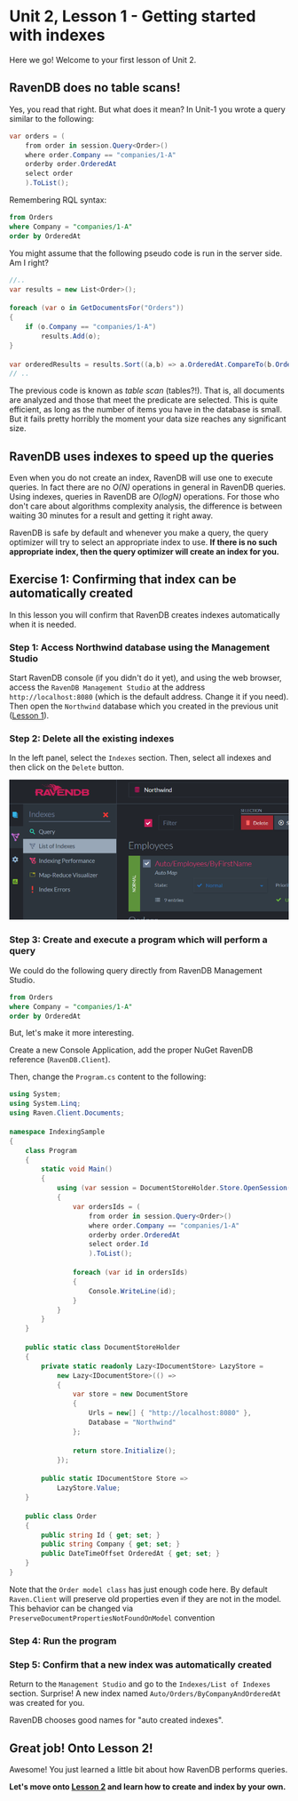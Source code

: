 # Unit 2, Lesson 1 - Getting started with indexes

Here we go! Welcome to your first lesson of Unit 2.

## RavenDB does no table scans!

Yes, you read that right. But what does it mean? In Unit-1 you wrote a query similar
to the following:

````csharp
var orders = (
    from order in session.Query<Order>()
    where order.Company == "companies/1-A"
    orderby order.OrderedAt
    select order
    ).ToList();
````

Remembering RQL syntax:

```sql
from Orders
where Company = "companies/1-A"
order by OrderedAt
```


You might assume that the following pseudo code is run in the server side. Am I right?

````csharp
//..
var results = new List<Order>();

foreach (var o in GetDocumentsFor("Orders"))
{
    if (o.Company == "companies/1-A")
        results.Add(o);
}

var orderedResults = results.Sort((a,b) => a.OrderedAt.CompareTo(b.OrderedAt));
// ..
````

The previous code is known as *table scan* (tables?!). That is, all documents are analyzed
and those that meet the predicate are selected. This is quite efficient, as long as the
number of items you have in the database is small. But it fails pretty horribly
the moment your data size reaches any significant size.

## RavenDB uses indexes to speed up the queries

Even when you do not create an index, RavenDB will use one to execute queries.
In fact there are no *O(N)* operations in general in RavenDB queries. Using indexes,
queries in RavenDB are *O(logN)* operations. For those who don't care about
algorithms complexity analysis, the difference is between waiting 30 minutes for a result
and getting it right away.

RavenDB is safe by default and whenever you make a query, the query optimizer will try
to select an appropriate index to use. **If there is no such appropriate index, then
the query optimizer will create an index for you.**

## Exercise 1: Confirming that index can be automatically created
In this lesson you will confirm that RavenDB creates indexes automatically when it
is needed.

### Step 1: Access Northwind database using the Management Studio

Start RavenDB console (if you didn't do it yet), and using the web browser, access the
`RavenDB Management Studio` at the address `http://localhost:8080` (which is the
default address. Change it if you need). Then open the `Northwind` database which you
created in the previous unit ([Lesson 1](../../unit1/lesson1/README.md)).

### Step 2: Delete all the existing indexes
In the left panel, select the `Indexes` section. Then, select all indexes and then click 
on the `Delete` button.


![delete all indexes](media/a5s6d678fdsfdfsf8768s7fsdf786876a.png)

### Step 3: Create and execute a program which will perform a query

We could do the following query directly from RavenDB Management Studio. 

```sql
from Orders
where Company = "companies/1-A"
order by OrderedAt
```

But, let's make it more interesting.

Create a new Console Application, add the proper NuGet RavenDB reference (`RavenDB.Client`).

Then, change the `Program.cs` content to the following:

````csharp
using System;
using System.Linq;
using Raven.Client.Documents;

namespace IndexingSample
{
    class Program
    {
        static void Main()
        {
            using (var session = DocumentStoreHolder.Store.OpenSession())
            {
                var ordersIds = (
                    from order in session.Query<Order>()
                    where order.Company == "companies/1-A"
                    orderby order.OrderedAt
                    select order.Id
                    ).ToList();

                foreach (var id in ordersIds)
                {
                    Console.WriteLine(id);
                }
            }
        }
    }

    public static class DocumentStoreHolder
    {
        private static readonly Lazy<IDocumentStore> LazyStore =
            new Lazy<IDocumentStore>(() =>
            {
                var store = new DocumentStore
                {
                    Urls = new[] { "http://localhost:8080" },
                    Database = "Northwind"
                };

                return store.Initialize();
            });

        public static IDocumentStore Store =>
            LazyStore.Value;
    }

    public class Order
    {
        public string Id { get; set; }
        public string Company { get; set; }
        public DateTimeOffset OrderedAt { get; set; }
    }
}
````
Note that the `Order model class` has just enough code here. By default `Raven.Client` will preserve old properties even if they are not in the model. 
This behavior can be changed via `PreserveDocumentPropertiesNotFoundOnModel` convention

### Step 4: Run the program

### Step 5: Confirm that a new index was automatically created

Return to the `Management Studio` and go to the `Indexes/List of Indexes` section. Surprise! A new
index named `Auto/Orders/ByCompanyAndOrderedAt` was created for you.

RavenDB chooses good names for "auto created indexes".

## Great job! Onto Lesson 2!

Awesome! You just learned a little bit about how RavenDB performs queries.

**Let's move onto [Lesson 2](../lesson2/README.md) and learn how to create and index by your own.**
